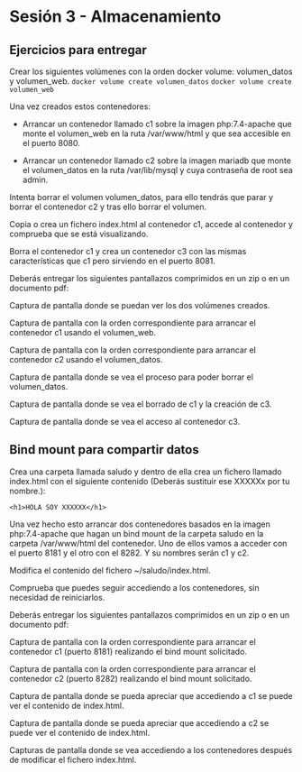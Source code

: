 # Sesión 3 - Almacenamiento

## Ejercicios para entregar

Crear los siguientes volúmenes con la orden docker volume: volumen_datos y volumen_web.
`docker volume create volumen_datos`
`docker volume create volumen_web`

Una vez creados estos contenedores:

- Arrancar un contenedor llamado c1 sobre la imagen php:7.4-apache que monte el volumen_web en la ruta /var/www/html y que sea accesible en el puerto 8080.

- Arrancar un contenedor llamado c2 sobre la imagen mariadb que monte el volumen_datos en la ruta /var/lib/mysql y cuya contraseña de root sea admin.

Intenta borrar el volumen volumen_datos, para ello tendrás que parar y borrar el contenedor c2 y tras ello borrar el volumen.

Copia o crea un fichero index.html al contenedor c1, accede al contenedor y comprueba que se está visualizando.

Borra el contenedor c1 y crea un contenedor c3 con las mismas características que c1 pero sirviendo en el puerto 8081.

Deberás entregar los siguientes pantallazos comprimidos en un zip o en un documento pdf:

Captura de pantalla donde se puedan ver los dos volúmenes creados.


Captura de pantalla con la orden correspondiente para arrancar el contenedor c1 usando el volumen_web.


Captura de pantalla con la orden correspondiente para arrancar el contenedor c2 usando el volumen_datos.


Captura de pantalla donde se vea el proceso para poder borrar el volumen_datos.


Captura de pantalla donde se vea el borrado de c1 y la creación de c3.


Captura de pantalla donde se vea el acceso al contenedor c3.



## Bind mount para compartir datos

Crea una carpeta llamada saludo y dentro de ella crea un fichero llamado index.html con el siguiente contenido (Deberás sustituir ese XXXXXx por tu nombre.):

`<h1>HOLA SOY XXXXXX</h1>`

Una vez hecho esto arrancar dos contenedores basados en la imagen php:7.4-apache que hagan un bind mount de la carpeta saludo en la carpeta /var/www/html del contenedor. Uno de ellos vamos a acceder con el puerto 8181 y el otro con el 8282. Y su nombres serán c1 y c2.


Modifica el contenido del fichero ~/saludo/index.html.


Comprueba que puedes seguir accediendo a los contenedores, sin necesidad de reiniciarlos.


Deberás entregar los siguientes pantallazos comprimidos en un zip o en un documento pdf:

Captura de pantalla con la orden correspondiente para arrancar el contenedor c1 (puerto 8181) realizando el bind mount solicitado.


Captura de pantalla con la orden correspondiente para arrancar el contenedor c2 (puerto 8282) realizando el bind mount solicitado.


Captura de pantalla donde se pueda apreciar que accediendo a c1 se puede ver el contenido de index.html.

Captura de pantalla donde se pueda apreciar que accediendo a c2 se puede ver el contenido de index.html.

Capturas de pantalla donde se vea accediendo a los contenedores después de modificar el fichero index.html.

